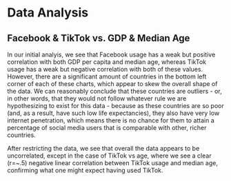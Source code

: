 # Data Analysis

## Facebook & TikTok vs. GDP & Median Age

In our initial analyis, we see that Facebook usage has a weak but positive correlation with both GDP per capita and median age, whereas TikTok usage has a weak but negative correlation with both of these values. However, there are a significant amount of countries in the bottom left corner of each of these charts, which appear to skew the overall shape of the data. We can reasonably conclude that these countries are outliers - or, in other words, that they would not follow whatever rule we are hypothesizing to exist for this data - because as these countries are so poor (and, as a result, have such low life expectancies), they also have very low internet penetration, which means there is no chance for them to attain a percentage of social media users that is comparable with other, richer countries.

After restricting the data, we see that overall the data appears to be uncorrelated, except in the case of TikTok vs age, where we see a clear (r=~.5) negative linear correlation between TikTok usage and median age, confirming what one might expect having used TikTok.
